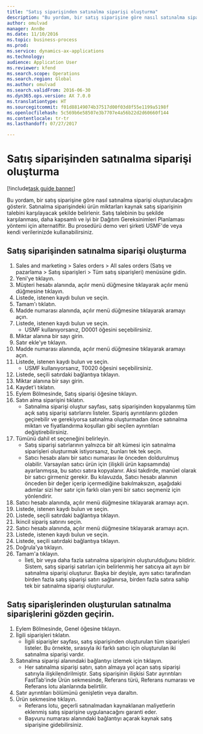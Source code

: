 ```yaml
--- 
title: "Satış siparişinden satınalma siparişi oluşturma"
description: "Bu yordam, bir satış siparişine göre nasıl satınalma siparişi oluşturulacağını gösterir."
author: omulvad
manager: AnnBe
ms.date: 11/10/2016
ms.topic: business-process
ms.prod: 
ms.service: dynamics-ax-applications
ms.technology: 
audience: Application User
ms.reviewer: kfend
ms.search.scope: Operations
ms.search.region: Global
ms.author: omulvad
ms.search.validFrom: 2016-06-30
ms.dyn365.ops.version: AX 7.0.0
ms.translationtype: HT
ms.sourcegitcommit: f01d88149074b37517d00f03d8f55e1199a5198f
ms.openlocfilehash: 5c569b6e58507e3b7707e4a56b22d2d60660f144
ms.contentlocale: tr-tr
ms.lasthandoff: 07/27/2017

---
```

# <a name="create-a-purchase-order-from-a-sales-order"></a>Satış siparişinden satınalma siparişi oluşturma

[!include[task guide banner](../../includes/task-guide-banner.md)]

Bu yordam, bir satış siparişine göre nasıl satınalma siparişi oluşturulacağını gösterir. Satınalma siparişindeki ürün miktarları kaynak satış siparişinin talebini karşılayacak şekilde belirlenir. Satış talebinin bu şekilde karşılanması, daha kapsamlı ve iyi bir Dağıtım Gereksinimleri Planlaması yöntemi için alternatiftir. Bu prosedürü demo veri şirketi USMF'de veya kendi verilerinizde kullanabilirsiniz.


## <a name="create-a-purchase-order-from-a-sales-order"></a>Satış siparişinden satınalma siparişi oluşturma
1. Sales and marketing > Sales orders > All sales orders (Satış ve pazarlama > Satış siparişleri > Tüm satış siparişleri) menüsüne gidin.
2. Yeni'ye tıklayın.
3. Müşteri hesabı alanında, açılır menü düğmesine tıklayarak açılır menü düğmesine tıklayın.
4. Listede, istenen kaydı bulun ve seçin.
5. Tamam'ı tıklatın.
6. Madde numarası alanında, açılır menü düğmesine tıklayarak aramayı açın.
7. Listede, istenen kaydı bulun ve seçin.
    * USMF kullanıyorsanız, D0001 öğesini seçebilirsiniz.  
8. Miktar alanına bir sayı girin.
9. Satır ekle'ye tıklayın.
10. Madde numarası alanında, açılır menü düğmesine tıklayarak aramayı açın.
11. Listede, istenen kaydı bulun ve seçin.
    * USMF kullanıyorsanız, T0020 öğesini seçebilirsiniz.  
12. Listede, seçili satırdaki bağlantıya tıklayın.
13. Miktar alanına bir sayı girin.
14. Kaydet'i tıklatın.
15. Eylem Bölmesinde, Satış siparişi öğesine tıklayın.
16. Satın alma siparişini tıklatın.
    * Satınalma siparişi oluştur sayfası, satış siparişinden kopyalanmış tüm açık satış siparişi satırlarını listeler. Sipariş ayrıntılarını gözden geçirebilir ve gerekiyorsa satınalma oluşturmadan önce satınalma miktarı ve fiyatlandırma koşulları gibi seçilen ayrıntıları değiştirebilirsiniz.  
17. Tümünü dahil et seçeneğini belirleyin.
    * Satış siparişi satırlarının yalnızca bir alt kümesi için satınalma siparişleri oluşturmak istiyorsanız, bunları tek tek seçin.  
    * Satıcı hesabı alanı bir satıcı numarası ile önceden doldurulmuş olabilir. Varsayılan satıcı ürün için (ilişkili ürün kapsamında) ayarlanmışsa, bu satıcı satıra kopyalanır. Aksi takdirde, manüel olarak bir satıcı girmeniz gerekir.  Bu kılavuzda, Satıcı hesabı alanının önceden bir değer içerip içermediğine bakılmaksızın, aşağıdaki adımlar sizi her satır için farklı olan yeni bir satıcı seçmeniz için yönlendirir.  
18. Satıcı hesabı alanında, açılır menü düğmesine tıklayarak aramayı açın.
19. Listede, istenen kaydı bulun ve seçin.
20. Listede, seçili satırdaki bağlantıya tıklayın.
21. İkincil sipariş satırını seçin.
22. Satıcı hesabı alanında, açılır menü düğmesine tıklayarak aramayı açın.
23. Listede, istenen kaydı bulun ve seçin.
24. Listede, seçili satırdaki bağlantıya tıklayın.
25. Doğrula'ya tıklayın.
26. Tamam'a tıklayın.
    * İleti, bir veya daha fazla satınalma siparişinin oluşturulduğunu bildirir. Sistem, satış siparişi satırları için belirlenmiş her satıcıya ait ayrı bir satınalma siparişi oluşturur. Başka bir deyişle, aynı satıcı tarafından birden fazla satış siparişi satırı sağlanırsa, birden fazla satıra sahip tek bir satınalma siparişi oluşturulur.  

## <a name="review-purchase-orders-created-from-sales-orders"></a>Satış siparişlerinden oluşturulan satınalma siparişlerini gözden geçirin.
1. Eylem Bölmesinde, Genel öğesine tıklayın.
2. İlgili siparişleri tıklatın.
    * İlgili siparişler sayfası, satış siparişinden oluşturulan tüm siparişleri listeler. Bu örnekte, sırasıyla iki farklı satıcı için oluşturulan iki satınalma siparişi vardır.  
3. Satınalma siparişi alanındaki bağlantıyı izlemek için tıklayın.
    * Her satınalma siparişi satırı, satın almaya yol açan satış siparişi satırıyla ilişkilendirilmiştir. Satış siparişinin ilişkisi Satır ayrıntıları FastTab'inde Ürün sekmesinde, Referans türü, Referans numarası ve Referans lotu alanlarında belirtilir.  
4. Satır ayrıntıları bölümünü genişletin veya daraltın.
5. Ürün sekmesine tıklayın.
    * Referans lotu, geçerli satınalmadan kaynaklanan maliyetlerin eklenmiş satış siparişine uygulanacağını garanti eder.  
    * Başvuru numarası alanındaki bağlantıyı açarak kaynak satış siparişine gidebilirsiniz.  


